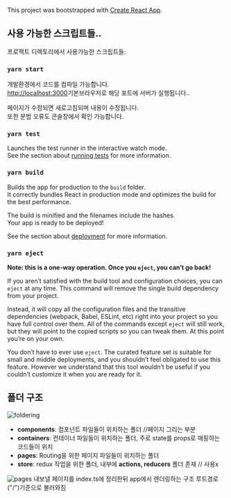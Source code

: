 This project was bootstrapped with [Create React App](https://github.com/facebook/create-react-app).

## 사용 가능한 스크립트들..

프로젝트 디렉토리에서 사용가능한 스크립트들:

### `yarn start`

개발환경에서 코드를 컴파일 가능합니다.<br />
 [http://localhost:3000](http://localhost:3000)기본브라우저로 해당 포트에 서버가 실행됩니다..

페이지가 수정되면 새로고침되며 내용이 수정됩니다.<br />
또한 문법 오류도 콘솔창에서 확인 가능합니다.

### `yarn test`

Launches the test runner in the interactive watch mode.<br />
See the section about [running tests](https://facebook.github.io/create-react-app/docs/running-tests) for more information.

### `yarn build`

Builds the app for production to the `build` folder.<br />
It correctly bundles React in production mode and optimizes the build for the best performance.

The build is minified and the filenames include the hashes.<br />
Your app is ready to be deployed!

See the section about [deployment](https://facebook.github.io/create-react-app/docs/deployment) for more information.

### `yarn eject`

**Note: this is a one-way operation. Once you `eject`, you can’t go back!**

If you aren’t satisfied with the build tool and configuration choices, you can `eject` at any time. This command will remove the single build dependency from your project.

Instead, it will copy all the configuration files and the transitive dependencies (webpack, Babel, ESLint, etc) right into your project so you have full control over them. All of the commands except `eject` will still work, but they will point to the copied scripts so you can tweak them. At this point you’re on your own.

You don’t have to ever use `eject`. The curated feature set is suitable for small and middle deployments, and you shouldn’t feel obligated to use this feature. However we understand that this tool wouldn’t be useful if you couldn’t customize it when you are ready for it.

## 폴더 구조

![foldering](https://user-images.githubusercontent.com/56239849/85366493-6a1e1400-b562-11ea-8933-d1355da05a69.png)
- **components**: 컴포넌트 파일들이 위치하는 폴더 //페이지 그리는 부분
- **containers**: 컨테이너 파일들이 위치하는 폴더, 주로 state를 props로 매핑하는 코드들이 위치
- **pages**: Routing을 위한 페이지 파일들이 위치하는 폴더 
- **store**: redux 작업을 위한 폴더, 내부에 **actions, reducers** 폴더 존재 // 사용x

![pages](https://user-images.githubusercontent.com/56239849/85366510-72764f00-b562-11ea-9eb4-2ce377851aca.png)
내보낼 페이지를 index.ts에 정리한뒤 app에서 렌더링하는 구조
루트경로("/")기준으로 불러와짐